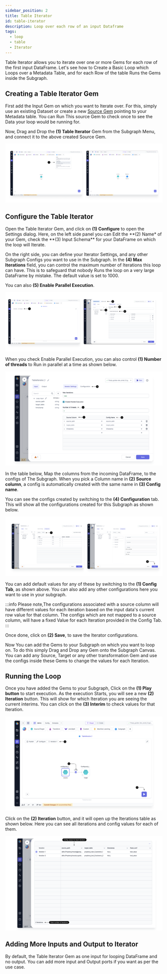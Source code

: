 ```yaml
---
sidebar_position: 2
title: Table Iterator
id: table-iterator
description: Loop over each row of an input Dataframe
tags:
  - loop
  - table
  - Iterator
---
```


Table Iterator allows you to iterate over one or more Gems for each row of the first input DataFrame.
Let's see how to Create a Basic Loop which Loops over a Metadata Table, and for each Row of the table Runs the Gems inside the Subgraph.

## Creating a Table Iterator Gem

First add the Input Gem on which you want to Iterate over. For this, simply use an existing Dataset or create a new [Source Gem](/docs/low-code-spark/gems/source-target/source-target.md) pointing to your Metadata table.
You can Run This source Gem to check once to see the Data your loop would be running for.

Now, Drag and Drop the **(1) Table Iterator** Gem from the Subgraph Menu, and connect it to the above created Source Gem.

![Create_table_iterator](img/Create_table_iterator.png)

## Configure the Table Iterator

Open the Table Iterator Gem, and click on **(1) Configure** to open the Settings dialog.
Here, on the left side panel you can Edit the **(2) Name\* of your Gem, check the **(3) Input Schema\*\* for your DataFrame on which the loop will Iterate.

On the right side, you can define your Iterator Settings, and any other Subgraph Configs you want to use in the Subgraph.
In the **(4) Max Iterations** field, you can control the maximum number of Iterations this loop can have. This is to safeguard that nobody Runs the loop on a very large DataFrame by mistake. The default value is set to 1000.

You can also **(5) Enable Parallel Execution**.

![configure_loop](img/Configure_table_iterator.png)

When you check Enable Parallel Execution, you can also control **(1) Number of threads** to Run in parallel at a time as shown below.

![loop_settings](img/loop_settings.png)

In the table below, Map the columns from the incoming DataFrame, to the configs of The Subgraph.
When you pick a Column name in **(2) Source column**, a config is automatically created with the same name in **(3) Config name**.

You can see the configs created by switching to the **(4) Configuration** tab. This will show all the configurations created for this Subgraph as shown below.

![loop_configs](img/loop_configs.png)

You can add default values for any of these by switching to the **(1) Config Tab**, as shown above. You can also add any other configurations here you want to use in your subgraph.

:::info
Please note,The configurations associated with a source column will have different values for each iteration based on the input data's current row value for that column.
The configs which are not mapped to a source column, will have a fixed Value for each Iteration provided in the Config Tab.
:::

Once done, click on **(2) Save**, to save the Iterator configurations.

Now You can add the Gems to your Subgraph on which you want to loop on. To do this simply Drag and Drop any Gem onto the Subgraph Canvas.
You can add any Source, Target or any other transformation Gem and use the configs inside these Gems to change the values for each Iteration.

## Running the Loop

Once you have added the Gems to your Subgraph, Click on the **(1) Play button** to start execution.
As the execution Starts, you will see a new **(2) Iteration** button. This will show for which Iteration you are seeing the current interims.
You can click on the **(3) Interim** to check values for that Iteration.

![run_loop](img/Run_loop.png)

Click on the **(2) Iteration** button, and it will open up the Iterations table as shown below. Here you can see all iterations and config values for each of them.

![iterations](img/Iterations.png)

## Adding More Inputs and Output to Iterator

By default, the Table Iterator Gem as one input for looping DataFrame and no output.
You can add more input and Output ports if you want as per the use case.
